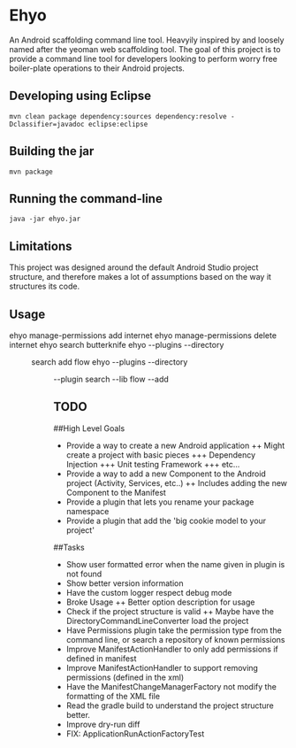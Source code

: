 Ehyo
====
An Android scaffolding command line tool. Heavyily inspired by and loosely named after the yeoman web scaffolding tool. The goal of this project is to provide a command line tool for developers looking to perform worry free boiler-plate operations to their Android projects.

Developing using Eclipse
------------------------
`mvn clean package dependency:sources dependency:resolve -Dclassifier=javadoc eclipse:eclipse`

Building the jar
----------------
`mvn package`

Running the command-line
------------------------
`java -jar ehyo.jar`

Limitations
-----------
This project was designed around the default Android Studio project structure, and therefore makes a lot of assumptions based on the way it structures its code. 

Usage
-----
ehyo manage-permissions add internet
ehyo manage-permissions delete internet
ehyo search butterknife
ehyo --plugins <ns> --directory <dir> search add flow
ehyo --plugins <ns> --directory <dir> --plugin search --lib flow --add

TODO
----
##High Level Goals
+ Provide a way to create a new Android application
++ Might create a project with basic pieces
+++ Dependency Injection
+++ Unit testing Framework
+++ etc...
+ Provide a way to add a new Component to the Android project (Activity, Services, etc..)
++ Includes adding the new Component to the Manifest
+ Provide a plugin that lets you rename your package namespace
+ Provide a plugin that add the 'big cookie model to your project'

##Tasks
+ Show user formatted error when the name given in plugin is not found
+ Show better version information
+ Have the custom logger respect debug mode
+ Broke Usage
++ Better option description for usage
+ Check if the project structure is valid
++ Maybe have the DirectoryCommandLineConverter load the project
+ Have Permissions plugin take the permission type from the command line, or search a repository of known permissions
+ Improve ManifestActionHandler to only add permissions if defined in manifest
+ Improve ManifestActionHandler to support removing permissions (defined in the xml)
+ Have the ManifestChangeManagerFactory not modify the formatting of the XML file
+ Read the gradle build to understand the project structure better.
+ Improve dry-run diff
+ FIX: ApplicationRunActionFactoryTest

